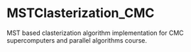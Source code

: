 # MSTClasterization_CMC

MST based clasterization algorithm implementation for CMC supercomputers and parallel algorithms course.
